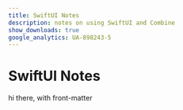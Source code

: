 ```yaml
---
title: SwiftUI Notes
description: notes on using SwiftUI and Combine
show_downloads: true
google_analytics: UA-898243-5
---
```

# SwiftUI Notes

hi there, with front-matter
